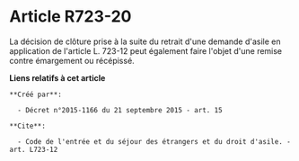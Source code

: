# Article R723-20

La décision de clôture prise à la suite du retrait d'une demande d'asile en application de l'article L. 723-12 peut également
faire l'objet d'une remise contre émargement ou récépissé.

**Liens relatifs à cet article**

	**Créé par**:

	  - Décret n°2015-1166 du 21 septembre 2015 - art. 15

	**Cite**:

	  - Code de l'entrée et du séjour des étrangers et du droit d'asile. - art. L723-12
